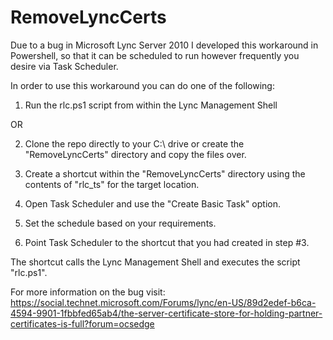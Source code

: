 # RemoveLyncCerts
Due to a bug in Microsoft Lync Server 2010 I developed this workaround in Powershell, so that it can be scheduled to run however frequently you desire via Task Scheduler.

In order to use this workaround you can do one of the following:

1. Run the rlc.ps1 script from within the Lync Management Shell

OR

2. Clone the repo directly to your C:\ drive or create the "RemoveLyncCerts" directory and copy the files over.

3. Create a shortcut within the "RemoveLyncCerts" directory using the contents of "rlc_ts" for the target location.

4. Open Task Scheduler and use the "Create Basic Task" option.

5. Set the schedule based on your requirements.

6. Point Task Scheduler to the shortcut that you had created in step #3.

The shortcut calls the Lync Management Shell and executes the script "rlc.ps1". 

For more information on the bug visit: https://social.technet.microsoft.com/Forums/lync/en-US/89d2edef-b6ca-4594-9901-1fbbfed65ab4/the-server-certificate-store-for-holding-partner-certificates-is-full?forum=ocsedge
